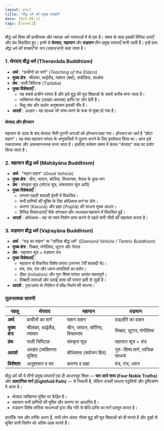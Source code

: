 ```yaml
---
layout: post
title: "बौद्ध धर्म की प्रमुख शाखाएँ"
date: 2025-09-12
tags: [level2]
---
```


बौद्ध धर्म विश्व की प्राचीनतम और व्यापक धर्म-परंपराओं में से एक है। समय के साथ इसकी विभिन्न धाराएँ और पंथ विकसित हुए। इनमें से **थेरवाद**, **महायान** और **वज्रयान** तीन प्रमुख परंपराएँ मानी जाती हैं। इन्हें प्रायः *बौद्ध धर्म की शाखाएँ* या *यान (वाहन/मार्ग)* कहा जाता है।

### 1. थेरवाद बौद्ध धर्म (Theravāda Buddhism)  
- **अर्थ** : "प्राचीनों का मार्ग" (*Teaching of the Elders*)  
- **मुख्य क्षेत्र** : श्रीलंका, थाईलैंड, म्यांमार (बर्मा), कंबोडिया, लाओस  
- **ग्रंथ** : पाली त्रिपिटक (Tipiṭaka)  
- **मुख्य विशेषताएँ** :  
  - यह सबसे प्राचीन परंपरा है और इसे बुद्ध की मूल शिक्षाओं के सबसे करीब माना जाता है।  
  - व्यक्तिगत मोक्ष (अरहंत अवस्था) प्राप्ति पर ज़ोर देती है।  
  - भिक्षु संघ और कठोर अनुशासन इसकी नींव है।  
- **आदर्श** : *अरहंत* – वह साधक जो जन्म–मरण के चक्र से मुक्त हो गया है।  

#### थेरवाद और हीनयान  
महायान के उदय के बाद थेरवाद जैसी पुरानी धाराओं को *हीनयान* कहा गया। *हीनयान* का अर्थ है "छोटा वाहन"। यह शब्द महायान परंपरा के अनुयायियों ने तुलना करने के लिए इस्तेमाल किया था। आज इसे नकारात्मक और असम्मानजनक माना जाता है। इसलिए वर्तमान समय में केवल "थेरवाद" शब्द का प्रयोग किया जाता है।

### 2. महायान बौद्ध धर्म (Mahāyāna Buddhism)  
- **अर्थ** : "महान वाहन" (*Great Vehicle*)  
- **मुख्य क्षेत्र** : चीन, जापान, कोरिया, वियतनाम, नेपाल के कुछ भाग  
- **ग्रंथ** : संस्कृत सूत्र (लोटस सूत्र, लंकावतार सूत्र आदि)  
- **मुख्य विशेषताएँ** :  
  - लगभग पहली शताब्दी ईस्वी में विकसित।  
  - सभी प्राणियों की मुक्ति के लिए *बोधिसत्व मार्ग* पर ज़ोर।  
  - करुणा (Karunā) और प्रज्ञा (Prajñā) की साधना मुख्य आधार।  
  - विभिन्न विचारधाराएँ जैसे *योगाचार* और *माध्यमक* महायान में विकसित हुईं।  
- **आदर्श** : *बोधिसत्व* – वह जो स्वयं निर्वाण प्राप्त करने से पहले सभी जीवों की सहायता करता है।

### 3. वज्रयान बौद्ध धर्म (Vajrayāna Buddhism)  
- **अर्थ** : "वज्र का वाहन" या "तांत्रिक बौद्ध धर्म" (*Diamond Vehicle / Tantric Buddhism*)  
- **मुख्य क्षेत्र** : तिब्बत, मंगोलिया, भूटान और नेपाल  
- **ग्रंथ** : महायान सूत्र + वज्रयान तंत्र  
- **मुख्य विशेषताएँ** :  
  - महायान से विकसित विशेष परंपरा (लगभग 7वीं शताब्दी से)।  
  - मंत्र, तंत्र, यंत्र और ध्यान-प्रणालियों का प्रयोग।  
  - दीक्षा (Initiation) और गुरु-शिष्य परंपरा अत्यंत महत्वपूर्ण।  
  - तिब्बती लामाओं और दलाई लामा की परंपरा इसी से जुड़ी है।  
- **आदर्श** : *गुरु/लामा के निर्देशन में शीघ्र निर्वाण* की साधना।

### तुलनात्मक सारणी  

| पहलू              | थेरवाद                         | महायान                          | वज्रयान                          |  
|-------------------|--------------------------------|----------------------------------|----------------------------------|  
| **अर्थ**          | प्राचीनों का मार्ग             | महान वाहन                        | वज्र/हीरे का वाहन                |  
| **मुख्य क्षेत्र** | श्रीलंका, थाईलैंड, म्यांमार   | चीन, जापान, कोरिया, वियतनाम     | तिब्बत, भूटान, मंगोलिया         |  
| **ग्रंथ**         | पाली त्रिपिटक                 | संस्कृत सूत्र                    | महायान सूत्र + तंत्र             |  
| **आदर्श**         | अरहंत (व्यक्तिगत मुक्ति)      | बोधिसत्व (सर्वजन हित)           | गुरु-शिष्य मार्ग, तांत्रिक साधना |  
| **विशेषता**       | अनुशासन व तप                  | करुणा व प्रज्ञा                  | मंत्र, तंत्र, ध्यान              |  

बौद्ध धर्म की ये तीनों प्रमुख परंपराएँ एक ही आधारभूत शिक्षा — **चार आर्य सत्य (Four Noble Truths)** और **आष्टांगिक मार्ग (Eightfold Path)** — से निकली हैं, लेकिन उनकी साधना पद्धतियों और दृष्टिकोण में अंतर है।  
- थेरवाद व्यक्तिगत मुक्ति पर केंद्रित है।  
- महायान सभी प्राणियों की मुक्ति और करुणा पर आधारित है।  
- वज्रयान विशेष तांत्रिक साधनाओं द्वारा तीव्र गति से बोधि प्राप्ति का मार्ग प्रस्तुत करता है।  

हालाँकि नाम और तरीके अलग हैं, सभी लोग अंततः गौतम बुद्ध की मूल शिक्षाओं को ही मानते हैं और दुखों से मुक्ति यानी निर्वाण को अंतिम लक्ष्य मानते हैं।